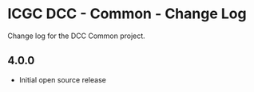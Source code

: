 ICGC DCC - Common - Change Log
===

Change log for the DCC Common project.

4.0.0
--
 - Initial open source release
